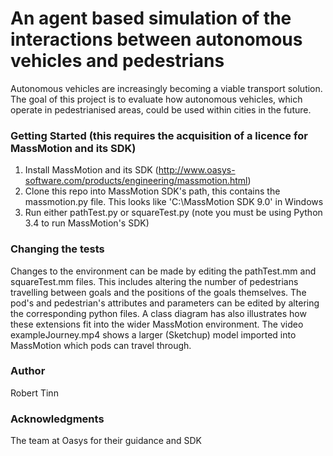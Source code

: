 # An agent based simulation of the interactions between autonomous vehicles and pedestrians

Autonomous vehicles are increasingly becoming a viable transport solution. The goal of this project is to evaluate how
autonomous vehicles, which operate in pedestrianised areas, could be used within cities in the future.

### Getting Started (this requires the acquisition of a licence for MassMotion and its SDK)
1) Install MassMotion and its SDK (http://www.oasys-software.com/products/engineering/massmotion.html)
2) Clone this repo into MassMotion SDK's path, this contains the massmotion.py file.
This looks like 'C:\MassMotion SDK 9.0' in Windows
3) Run either pathTest.py or squareTest.py (note you must be using Python 3.4 to run MassMotion's SDK)

### Changing the tests
Changes to the environment can be made by editing the pathTest.mm and squareTest.mm files.
This includes altering the number of pedestrians travelling between goals and the positions of the goals themselves.
The pod's and pedestrian's attributes and parameters can be edited by altering the corresponding python files.
A class diagram has also illustrates how these extensions fit into the wider MassMotion environment.
The video exampleJourney.mp4 shows a larger (Sketchup) model imported into MassMotion which pods can travel through.

### Author
Robert Tinn

### Acknowledgments
The team at Oasys for their guidance and SDK
